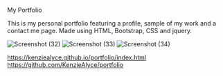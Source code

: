 My Portfolio

This is my personal portfolio featuring a profile, sample of my work and a contact me page. Made using HTML, Bootstrap, CSS and jquery.

![Screenshot (32)](https://user-images.githubusercontent.com/73435380/107088843-388d4c80-67c3-11eb-8b64-b448b9b480b2.png)
![Screenshot (33)](https://user-images.githubusercontent.com/73435380/107088878-4511a500-67c3-11eb-8f1f-44132c4beeac.png)
![Screenshot (34)](https://user-images.githubusercontent.com/73435380/107088881-4642d200-67c3-11eb-9200-b58786c36322.png)

https://kenziealyce.github.io/portfolio/index.html
https://github.com/KenzieAlyce/portfolio

